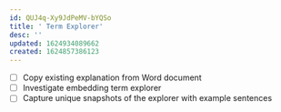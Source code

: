 ```yaml
---
id: QUJ4q-Xy9JdPeMV-bYQSo
title: ' Term Explorer'
desc: ''
updated: 1624934089662
created: 1624857386123
---
```



- [ ] Copy existing explanation from Word document
- [ ] Investigate embedding term explorer
- [ ] Capture unique snapshots of the explorer with example sentences
